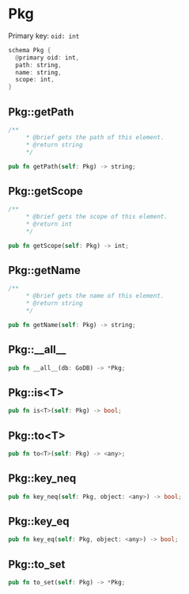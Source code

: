 # Pkg

Primary key: `oid: int`

```rust
schema Pkg {
  @primary oid: int,
  path: string,
  name: string,
  scope: int,
}
```
## Pkg::getPath

```rust
/**
     * @brief gets the path of this element.
     * @return string
     */
```
```rust
pub fn getPath(self: Pkg) -> string;
```
## Pkg::getScope

```rust
/**
     * @brief gets the scope of this element.
     * @return int
     */
```
```rust
pub fn getScope(self: Pkg) -> int;
```
## Pkg::getName

```rust
/**
     * @brief gets the name of this element.
     * @return string
     */
```
```rust
pub fn getName(self: Pkg) -> string;
```
## Pkg::\_\_all\_\_

```rust
pub fn __all__(db: GoDB) -> *Pkg;
```
## Pkg::is\<T\>

```rust
pub fn is<T>(self: Pkg) -> bool;
```
## Pkg::to\<T\>

```rust
pub fn to<T>(self: Pkg) -> <any>;
```
## Pkg::key\_neq

```rust
pub fn key_neq(self: Pkg, object: <any>) -> bool;
```
## Pkg::key\_eq

```rust
pub fn key_eq(self: Pkg, object: <any>) -> bool;
```
## Pkg::to\_set

```rust
pub fn to_set(self: Pkg) -> *Pkg;
```
